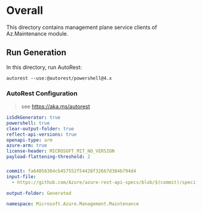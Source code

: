 # Overall
This directory contains management plane service clients of Az.Maintenance module.

## Run Generation
In this directory, run AutoRest:
```
autorest --use:@autorest/powershell@4.x
```

### AutoRest Configuration
> see https://aka.ms/autorest
``` yaml
isSdkGenerator: true
powershell: true
clear-output-folder: true
reflect-api-versions: true
openapi-type: arm
azure-arm: true
license-header: MICROSOFT_MIT_NO_VERSION
payload-flattening-threshold: 2
```



###
``` yaml
commit: fa64058384cb457552f54428f32667d384b794d4
input-file:
  - https://github.com/Azure/azure-rest-api-specs/blob/$(commit)/specification/maintenance/resource-manager/Microsoft.Maintenance/preview/2023-09-01-preview/Maintenance.json

output-folder: Generated

namespace: Microsoft.Azure.Management.Maintenance
```